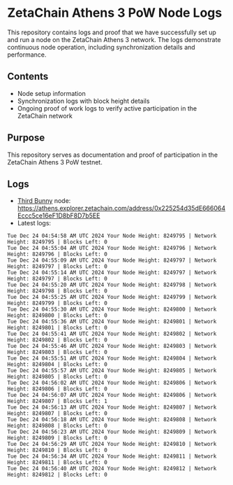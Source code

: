 # ZetaChain Athens 3 PoW Node Logs
This repository contains logs and proof that we have successfully set up and run a node on the ZetaChain Athens 3 network. The logs demonstrate continuous node operation, including synchronization details and performance.

## Contents
- Node setup information
- Synchronization logs with block height details
- Ongoing proof of work logs to verify active participation in the ZetaChain network

## Purpose
This repository serves as documentation and proof of participation in the ZetaChain Athens 3 PoW testnet.

## Logs

- [Third Bunny](https://thirdbunny.xyz/) node: https://athens.explorer.zetachain.com/address/0x225254d35dE666064Eccc5ce16eF1D8bF8D7b5EE
- Latest logs:
```
Tue Dec 24 04:54:58 AM UTC 2024 Your Node Height: 8249795 | Network Height: 8249795 | Blocks Left: 0
Tue Dec 24 04:55:04 AM UTC 2024 Your Node Height: 8249796 | Network Height: 8249796 | Blocks Left: 0
Tue Dec 24 04:55:09 AM UTC 2024 Your Node Height: 8249797 | Network Height: 8249797 | Blocks Left: 0
Tue Dec 24 04:55:14 AM UTC 2024 Your Node Height: 8249797 | Network Height: 8249797 | Blocks Left: 0
Tue Dec 24 04:55:20 AM UTC 2024 Your Node Height: 8249798 | Network Height: 8249798 | Blocks Left: 0
Tue Dec 24 04:55:25 AM UTC 2024 Your Node Height: 8249799 | Network Height: 8249799 | Blocks Left: 0
Tue Dec 24 04:55:30 AM UTC 2024 Your Node Height: 8249800 | Network Height: 8249800 | Blocks Left: 0
Tue Dec 24 04:55:36 AM UTC 2024 Your Node Height: 8249801 | Network Height: 8249801 | Blocks Left: 0
Tue Dec 24 04:55:41 AM UTC 2024 Your Node Height: 8249802 | Network Height: 8249802 | Blocks Left: 0
Tue Dec 24 04:55:46 AM UTC 2024 Your Node Height: 8249803 | Network Height: 8249803 | Blocks Left: 0
Tue Dec 24 04:55:51 AM UTC 2024 Your Node Height: 8249804 | Network Height: 8249804 | Blocks Left: 0
Tue Dec 24 04:55:57 AM UTC 2024 Your Node Height: 8249805 | Network Height: 8249805 | Blocks Left: 0
Tue Dec 24 04:56:02 AM UTC 2024 Your Node Height: 8249806 | Network Height: 8249806 | Blocks Left: 0
Tue Dec 24 04:56:07 AM UTC 2024 Your Node Height: 8249806 | Network Height: 8249807 | Blocks Left: 1
Tue Dec 24 04:56:13 AM UTC 2024 Your Node Height: 8249807 | Network Height: 8249807 | Blocks Left: 0
Tue Dec 24 04:56:18 AM UTC 2024 Your Node Height: 8249808 | Network Height: 8249808 | Blocks Left: 0
Tue Dec 24 04:56:23 AM UTC 2024 Your Node Height: 8249809 | Network Height: 8249809 | Blocks Left: 0
Tue Dec 24 04:56:29 AM UTC 2024 Your Node Height: 8249810 | Network Height: 8249810 | Blocks Left: 0
Tue Dec 24 04:56:34 AM UTC 2024 Your Node Height: 8249811 | Network Height: 8249811 | Blocks Left: 0
Tue Dec 24 04:56:40 AM UTC 2024 Your Node Height: 8249812 | Network Height: 8249812 | Blocks Left: 0
```

